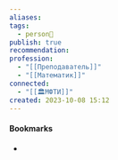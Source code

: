 ```yaml
---
aliases: 
tags:
  - person👤
publish: true
recommendation: 
profession:
  - "[[Преподаватель]]"
  - "[[Математик]]"
connected:
  - "[[🏛МФТИ]]"
created: 2023-10-08 15:12
---
```





#### Bookmarks
- 






